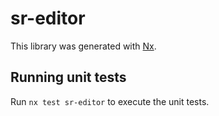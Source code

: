 # sr-editor

This library was generated with [Nx](https://nx.dev).

## Running unit tests

Run `nx test sr-editor` to execute the unit tests.

